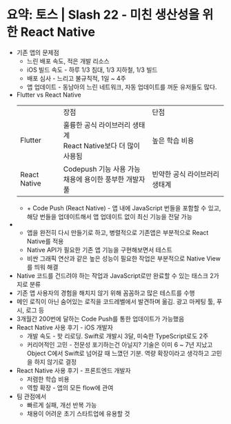 # 요약: 토스 | Slash 22 - 미친 생산성을 위한 React Native

<ul>
  <li>기존 앱의 문제점
    <ul>
      <li>느린 배포 속도, 적은 개발 리소스</li>
      <li>iOS 빌드 속도 - 하루 1/3 침대, 1/3 지하철, 1/3 빌드</li>
      <li>배포 심사 - 느리고 불규칙적, 1일 ~ 4주</li>
      <li>앱 업데이트 - 동남아의 느린 네트워크, 자동 업데이트를 꺼둔 유저들도 많다.</li>
    </ul>
  </li>
  <li>Flutter vs React Native
    <table>
      <th>
        <td>장점</td>
        <td>단점</td>
      </th>
      <tr>
        <td>Flutter</td>
        <td>
          <div>훌륭한 공식 라이브러리 생태계</div>
          <div>React Native보다 더 많이 사용됨</div>
        </td>
        <td>높은 학습 비용</td>
      </tr>
      <tr>
        <td>React Native</td>
        <td>
          <div>Codepush 기능 사용 가능</div>
          <div>채용에 용이한 풍부한 개발자 풀</div>
        </td>
        <td>빈약한 공식 라이브러리 생태계</td>
      </tr>
    </table>
    <ul>
      <li>+ Code Push (React Native) - 앱 내에 JavaScript 번들을 포함할 수 있고, 해당 번들을 업데이트해서 앱 업데이트 없이 최신 기능을 전달 가능</li>
    </ul>
  </li>
  <li>
    <ul>
      <li>앱을 완전히 다시 만들기로 하고, 병렬적으로 기존앱은 부분적으로 React Native를 적용</li>
      <li>Native API가 필요한 기존 앱 기능을 구현해보면서 테스트</li>
      <li>비싼 그래픽 연산과 같은 높은 성능이 필요한 작업은 부분적으로 Native View를 띄워 해결</li>
    </ul>
  </li>
  <li>Native 코드를 건드려야 하는 작업과 JavaScript로만 완료할 수 있는 태스크 2가지로 분류</li>
  <li>기존 앱 사용자의 경험을 해치지 않기 위해 꼼꼼하고 많은 테스트를 수행</li>
  <li>메인 로직이 아닌 숨어있는 로직을 코드레벨에서 발견하며 옮김. 광고 마케팅 툴, 푸시, 로그 등</li>
  <li>3개월간 200번에 달하는 Code Push를 통한 업데이트가 가능했음</li>
  <li>React Native 사용 후기 - iOS 개발자
    <ul>
      <li>개발 속도 - 핫 리로딩. Swift로 개발시 3달, 미숙한 TypeScript로도 2주</li>
      <li>커리어적인 고민 - 전문성 포기하는건 아닐지? 기술은 이미 6 ~ 7년 지났고 Object C에서 Swift로 넘어갈 때 느꼈던 기분. 역량 확장이라고 생각하고 고민을 하지 않기로 결정</li>
    </ul>
  </li>
  <li>React Native 사용 후기 - 프론트엔드 개발자
    <ul>
      <li>저렴한 학습 비용</li>
      <li>역할 확장 - 앱의 모든 flow에 관여</li>
    </ul>
  </li>
  <li>팀 관점에서
    <ul>
      <li>빠르게 실패, 개선 반복 가능</li>
      <li>채용이 어려운 초기 스타트업에 유용할 것</li>
    </ul>
  </li>
</ul>
